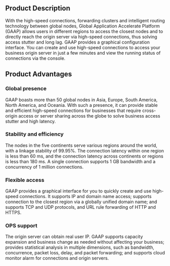 ## Product Description
With the high-speed connections, forwarding clusters and intelligent routing technology between global nodes, Global Application  Accelerate Platform (GAAP) allows users in different regions to access the closest nodes and to directly reach the origin server via high-speed connections, thus solving access stutter and long lag.
GAAP provides a graphical configuration interface. You can create and use high-speed connections to access your business origin server in just a few minutes and view the running status of connections via the console.

## Product Advantages
### Global presence
GAAP boasts more than 50 global nodes in Asia, Europe, South America, North America, and Oceania. With such a presence, it can provide stable and efficient high-speed connections for businesses that require cross-origin access or server sharing across the globe to solve business access stutter and high latency.

### Stability and efficiency
The nodes in the five continents serve various regions around the world, with a linkage stability of 99.95%. The connection latency within one region is less than 60 ms, and the connection latency across continents or regions is less than 180 ms. A single connection supports 1 GB bandwidth and a concurrency of 1 million connections.

### Flexible access
GAAP provides a graphical interface for you to quickly create and use high-speed connections. It supports IP and domain name access; supports connection to the closest region via a globally unified domain name; and supports TCP and UDP protocols, and URL rule forwarding of HTTP and HTTPS.

### OPS support
The origin server can obtain real user IP. GAAP supports capacity expansion and business change as needed without affecting your business; provides statistical analysis in multiple dimensions, such as bandwidth, concurrence, packet loss, delay, and packet forwarding; and supports cloud monitor alarm for connections and origin servers.


